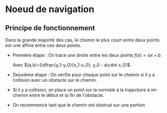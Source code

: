 # Noeud de navigation

## Principe de fonctionnement

Dans la grande majorité des cas, le chemin le plus court entre deux points est une affine entre ces deux points.
* Première étape : On trace une droite entre les deux points $f(x)=ax+b$. 
    
    Avec $(a,b)=(\dfrac{y_1-y_0}{x_1-x_0}, y_0 - a\cdot x_0)$.
* Deuxième étape : On vérifie pour chaque point sur le chemin si il y a collision avec un obstacle sur le chemin.
  
* Si il y a collision, on place un point sur la normale à la trajectoire à mi-chemin entre le début et la fin de l'obstacle.
  
* On recommence tant que le chemin est obstrué sur une portion

